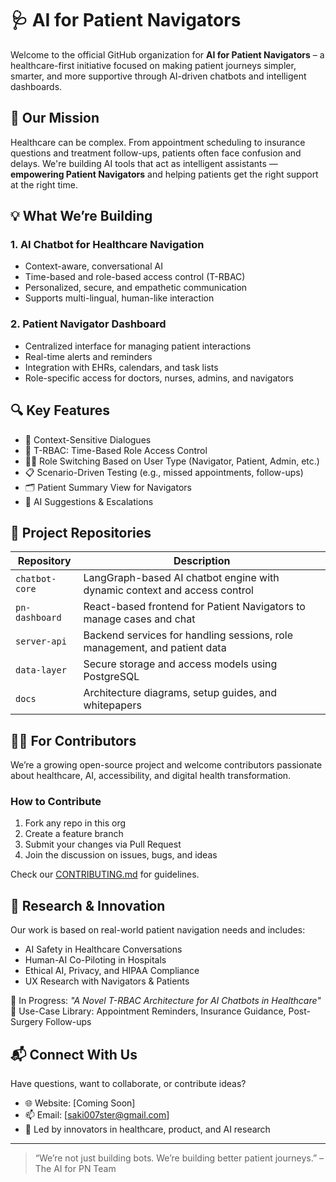 # 🩺 AI for Patient Navigators

Welcome to the official GitHub organization for **AI for Patient Navigators** – a healthcare-first initiative focused on making patient journeys simpler, smarter, and more supportive through AI-driven chatbots and intelligent dashboards.

## 🧠 Our Mission

Healthcare can be complex. From appointment scheduling to insurance questions and treatment follow-ups, patients often face confusion and delays. We're building AI tools that act as intelligent assistants — **empowering Patient Navigators** and helping patients get the right support at the right time.

## 💡 What We’re Building

### 1. **AI Chatbot for Healthcare Navigation**
- Context-aware, conversational AI
- Time-based and role-based access control (T-RBAC)
- Personalized, secure, and empathetic communication
- Supports multi-lingual, human-like interaction

### 2. **Patient Navigator Dashboard**
- Centralized interface for managing patient interactions
- Real-time alerts and reminders
- Integration with EHRs, calendars, and task lists
- Role-specific access for doctors, nurses, admins, and navigators

## 🔍 Key Features

- 🧭 Context-Sensitive Dialogues
- 🔐 T-RBAC: Time-Based Role Access Control
- 🧑‍⚕️ Role Switching Based on User Type (Navigator, Patient, Admin, etc.)
- 📋 Scenario-Driven Testing (e.g., missed appointments, follow-ups)
- 🗂️ Patient Summary View for Navigators
- 💬 AI Suggestions & Escalations

## 📁 Project Repositories

| Repository            | Description |
|------------------------|-------------|
| `chatbot-core`         | LangGraph-based AI chatbot engine with dynamic context and access control |
| `pn-dashboard`         | React-based frontend for Patient Navigators to manage cases and chat |
| `server-api`           | Backend services for handling sessions, role management, and patient data |
| `data-layer`           | Secure storage and access models using PostgreSQL |
| `docs`                 | Architecture diagrams, setup guides, and whitepapers |

## 🧑‍💻 For Contributors

We’re a growing open-source project and welcome contributors passionate about healthcare, AI, accessibility, and digital health transformation.

### How to Contribute
1. Fork any repo in this org
2. Create a feature branch
3. Submit your changes via Pull Request
4. Join the discussion on issues, bugs, and ideas

Check our [CONTRIBUTING.md](./CONTRIBUTING.md) for guidelines.

## 🧪 Research & Innovation

Our work is based on real-world patient navigation needs and includes:
- AI Safety in Healthcare Conversations
- Human-AI Co-Piloting in Hospitals
- Ethical AI, Privacy, and HIPAA Compliance
- UX Research with Navigators & Patients

📄 In Progress: _"A Novel T-RBAC Architecture for AI Chatbots in Healthcare"_  
📄 Use-Case Library: Appointment Reminders, Insurance Guidance, Post-Surgery Follow-ups

## 📬 Connect With Us

Have questions, want to collaborate, or contribute ideas?

- 🌐 Website: [Coming Soon]
- 📫 Email: [saki007ster@gmail.com]
- 💼 Led by innovators in healthcare, product, and AI research

---

> “We’re not just building bots. We’re building better patient journeys.” – The AI for PN Team
